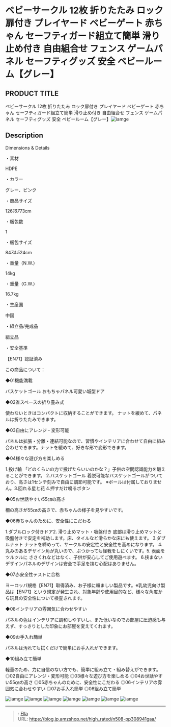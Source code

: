 # ベビーサークル 12枚 折りたたみ ロック扉付き プレイヤード  ベビーゲート 赤ちゃん セーフティガード組立て簡単 滑り止め付き 自由組合せ フェンス ゲームパネル セーフティグッズ 安全 ベビールーム【グレー】


## PRODUCT TITLE 

ベビーサークル 12枚 折りたたみ ロック扉付き プレイヤード  ベビーゲート 赤ちゃん セーフティガード組立て簡単 滑り止め付き 自由組合せ フェンス ゲームパネル セーフティグッズ 安全 ベビールーム【グレー】![iamge](https://b2bfiles1.gigab2b.cn/image/wkseller/304/20230904_d96bc599cd96fe4fcc0e7d2e5cf2b4c9.jpg)

## Description

Dimensions &amp; Details





・素材

HDPE



・カラー

グレー、ピンク



・商品サイズ

126*167*73cm



・梱包数

1



・梱包サイズ

84*74.5*24cm



・重量（N.W.）

14kg



・重量（G.W.）

16.7kg



・生産国

中国



・組立品/完成品

組立品



・安全基準

【EN71】認証済み






この商品について：





◆01機能満載

バスケットゴール おもちゃパネル可愛い城型ドア



◆02省スペースの折り畳み式

使わないときはコンパクトに収納することができます。 ナットを緩めて、パネルは折りたたみできます。



◆03自由にアレンジ・変形可能

パネルは拡張・分離・連結可能なので、習慣やインテリアに合わせて自由に組み合わせできます。ナットを緩めて、好きな形で変形できます。



◆04様々な遊び方を楽しめる

1.投げ輪 「どのくらいの力で投げたらいいのかな？」子供の空間認識能力を鍛えることができます。 2.バスケットゴール 着脱可能なバスケットゴールがついており、高さは1センチ刻みで自由に調節可能です。 ※ボールは付属しておりません。3.回れる星と花 4.押すだけ鳴るボタン



◆05お世話やすい55㎝の高さ

柵の高さが55㎝の高さで、赤ちゃんの様子を見やすいです。



◆06赤ちゃんのために、安全性にこだわる

1.ダブルロック付きドア2. 滑り止めマット・吸盤付き 底部は滑り止めマットと吸盤付きで安定を補助します。床、タイルなど滑らかな床にも使えます。 3.ダブルナット ナットを締めって、サークルの安定性と安全性を高めになります。 4.丸みのあるデザイン角が丸いので、ぶつかっても怪我をしにくいです。5. 表面をツルツルに ささくれなどはなく、子供が安心してご使用遊べます。 6.挟まないデザインパネルのデザインは安全で手足を挟む心配はありません。



◆07赤安全性テストに合格

ヨーロッパ規格【EN71】取得済み、お子様に頼ましい製品です。※乳幼児向け製品は【EN71】という規定が発生され、対象年齢や使用目的など、様々な角度から玩具の安全性について検査されます。



◆08インテリアの雰囲気に合わせやすい

パネルの色はインテリアに調和しやすいし、また低いなのでお部屋に圧迫感も与えず、すっきりとした印象にお部屋を変えてくれます。



◆09お手入れ簡単

パネルは汚れても拭くだけで簡単にお手入れができます。



◆10組み立て簡単

軽量のため、力に自信のない方でも、簡単に組み立て・組み替えができます。◎02自由にアレンジ・変形可能
◎03様々な遊び方を楽しめる
◎04お世話やすい55㎝の高さ
◎05赤ちゃんのために、安全性にこだわる
◎06インテリアの雰囲気に合わせやすい
◎07お手入れ簡単
◎08組み立て簡単



![iamge](https://b2bfiles1.gigab2b.cn/image/wkseller/304/20230904_7dfa464552ee22485bb491a577ba4599.jpg)
![iamge](https://b2bfiles1.gigab2b.cn/image/wkseller/304/20230904_96305eb2bc47c9c2c3e5aad482f6fa04.jpg)
![iamge](https://b2bfiles1.gigab2b.cn/image/wkseller/304/20230904_b35c9abe1df8edfe3dd237092b273ac5.jpg)
![iamge](https://b2bfiles1.gigab2b.cn/image/wkseller/304/20230904_8b2d11a4a63b74502b722a2f3a64bdda.jpg)
![iamge](https://b2bfiles1.gigab2b.cn/image/wkseller/304/20230904_86277990dfd9b04ae78eb94f2b040992.jpg)
![iamge](https://b2bfiles1.gigab2b.cn/image/wkseller/304/20230904_fa97622bb8496410705902b17092296c.jpg)
![iamge](https://b2bfiles1.gigab2b.cn/image/wkseller/304/20230904_5a4dc4b73db4ea1395b6d18432a56e37.jpg)


---

> : [Ella](https://blog.jp.amzshop.net/)  
> URL: https://blog.jp.amzshop.net/high_rated/n508-pp308941gaa/  

